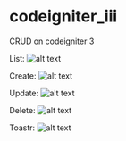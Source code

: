 # codeigniter_iii

CRUD on codeigniter 3

List:
![alt text](https://github.com/tndolj/codeignitor_iii/blob/master/project_image/1.png?raw=true)

Create:
![alt text](https://github.com/tndolj/codeignitor_iii/blob/master/project_image/2.png?raw=true)

Update:
![alt text](https://github.com/tndolj/codeignitor_iii/blob/master/project_image/3.png?raw=true)

Delete:
![alt text](https://github.com/tndolj/codeignitor_iii/blob/master/project_image/4.png?raw=true)

Toastr:
![alt text](https://github.com/tndolj/codeignitor_iii/blob/master/project_image/5.png?raw=true)
